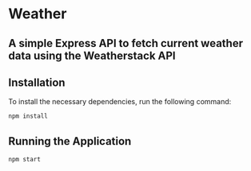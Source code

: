 # Weather
## A simple Express API to fetch current weather data using the Weatherstack API
## Installation

To install the necessary dependencies, run the following command:

```bash
npm install
```

## Running the Application
```bash
npm start
```



